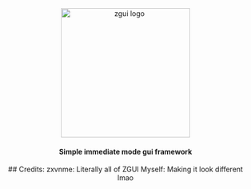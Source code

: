 <div align="center">
<img width="258" src="resources/zgui.png" alt="zgui logo">
<h4>Simple immediate mode gui framework</h4>
## Credits:
zxvnme: Literally all of ZGUI
Myself: Making it look different lmao

